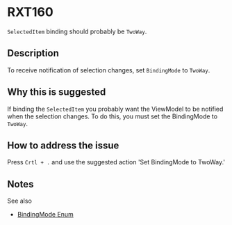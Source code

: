 # RXT160

`SelectedItem` binding should probably be `TwoWay`.

## Description

To receive notification of selection changes, set `BindingMode` to `TwoWay`.

## Why this is suggested

If binding the `SelectedItem` you probably want the ViewModel to be notified when the selection changes. To do this, you must set the BindingMode to `TwoWay`.

## How to address the issue

Press `Crtl + .` and use the suggested action 'Set BindingMode to TwoWay.'

## Notes

See also

- [BindingMode Enum](https://docs.microsoft.com/en-us/uwp/api/windows.ui.xaml.data.bindingmode)
